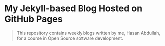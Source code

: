 # My Jekyll-based Blog Hosted on GitHub Pages

> This repository contains weekly blogs written by me, Hasan Abdullah, for a course in Open Source software development.
